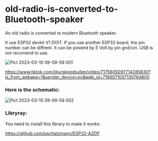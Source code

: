 # old-radio-is-converted-to-Bluetooth-speaker
An old radio is converted to modern Bluetooth speaker.

It use ESP32 devkit V1 DOIT. If you use another ESP32 board, the pin number can be diffrent. It can be powerd by 5 Volt by pin gnd/vin. USB is not recomend to use.    


![Pict 2023-03-10 09-09-59 001](https://user-images.githubusercontent.com/33222123/224261551-517c945d-e626-4f7c-9721-10ca19bd53fa.png) 
 

https://www.tiktok.com/@urskogsbullen/video/7175609297714285830?is_from_webapp=1&sender_device=pc&web_id=7168071007130764805 



### Here is the schematic:  
![Pict 2023-03-10 09-09-59 002](https://user-images.githubusercontent.com/33222123/224261614-516204ce-f997-43dd-a044-06beec8c38f6.png) 
 
 


### Libryray:
You need to install this library to make it works:  

https://github.com/pschatzmann/ESP32-A2DP  

